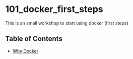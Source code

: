 # 101_docker_first_steps
This is an small workshop to start using docker (first steps)

## Table of Contents

* [Why Docker](#why-docker)